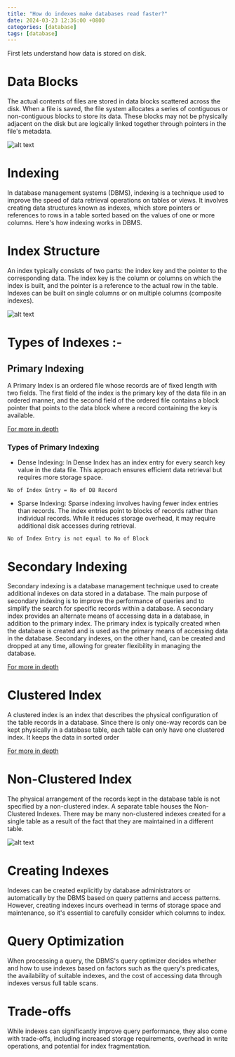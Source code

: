 ```yaml
---
title: "How do indexes make databases read faster?"
date: 2024-03-23 12:36:00 +0800
categories: [database]
tags: [database]
---
```


First lets understand how data is stored on disk.

# Data Blocks

The actual contents of files are stored in data blocks scattered across the disk. When a file is saved, the file system allocates a series of contiguous or non-contiguous blocks to store its data. These blocks may not be physically adjacent on the disk but are logically linked together through pointers in the file's metadata.

![alt text](../assets/database/datablock.gif)

# Indexing

In database management systems (DBMS), indexing is a technique used to improve the speed of data retrieval operations on tables or views. It involves creating data structures known as indexes, which store pointers or references to rows in a table sorted based on the values of one or more columns. Here's how indexing works in DBMS.

# Index Structure

An index typically consists of two parts: the index key and the pointer to the corresponding data. The index key is the column or columns on which the index is built, and the pointer is a reference to the actual row in the table. Indexes can be built on single columns or on multiple columns (composite indexes).

![alt text](../assets/database/index.png)

# Types of Indexes :-

## Primary Indexing

A Primary Index is an ordered file whose records are of fixed length with two fields. The first field of the index is the primary key of the data file in an ordered manner, and the second field of the ordered file contains a block pointer that points to the data block where a record containing the key is available.

[For more in depth](https://www.geeksforgeeks.org/primary-indexing-in-databases/)

### Types of Primary Indexing

- Dense Indexing: In Dense Index has an index entry for every search key value in the data file. This approach ensures efficient data retrieval but requires more storage space.

```
No of Index Entry = No of DB Record
```

- Sparse Indexing: Sparse indexing involves having fewer index entries than records. The index entries point to blocks of records rather than individual records. While it reduces storage overhead, it may require additional disk accesses during retrieval.

```
No of Index Entry is not equal to No of Block
```

# Secondary Indexing

Secondary indexing is a database management technique used to create additional indexes on data stored in a database. The main purpose of secondary indexing is to improve the performance of queries and to simplify the search for specific records within a database. A secondary index provides an alternate means of accessing data in a database, in addition to the primary index. The primary index is typically created when the database is created and is used as the primary means of accessing data in the database. Secondary indexes, on the other hand, can be created and dropped at any time, allowing for greater flexibility in managing the database.

[For more in depth](https://www.geeksforgeeks.org/secondary-indexing-in-databases/)

# Clustered Index

A clustered index is an index that describes the physical configuration of the table records in a database. Since there is only one-way records can be kept physically in a database table, each table can only have one clustered index. It keeps the data in sorted order

[For more in depth](https://www.boardinfinity.com/blog/clustered-and-non-clustered-index/)

# Non-Clustered Index

The physical arrangement of the records kept in the database table is not specified by a non-clustered index. A separate table houses the Non-Clustered Indexes. There may be many non-clustered indexes created for a single table as a result of the fact that they are maintained in a different table.

![alt text](../assets/database/index2.png)

# Creating Indexes

Indexes can be created explicitly by database administrators or automatically by the DBMS based on query patterns and access patterns. However, creating indexes incurs overhead in terms of storage space and maintenance, so it's essential to carefully consider which columns to index.

# Query Optimization

When processing a query, the DBMS's query optimizer decides whether and how to use indexes based on factors such as the query's predicates, the availability of suitable indexes, and the cost of accessing data through indexes versus full table scans.

# Trade-offs

While indexes can significantly improve query performance, they also come with trade-offs, including increased storage requirements, overhead in write operations, and potential for index fragmentation.

